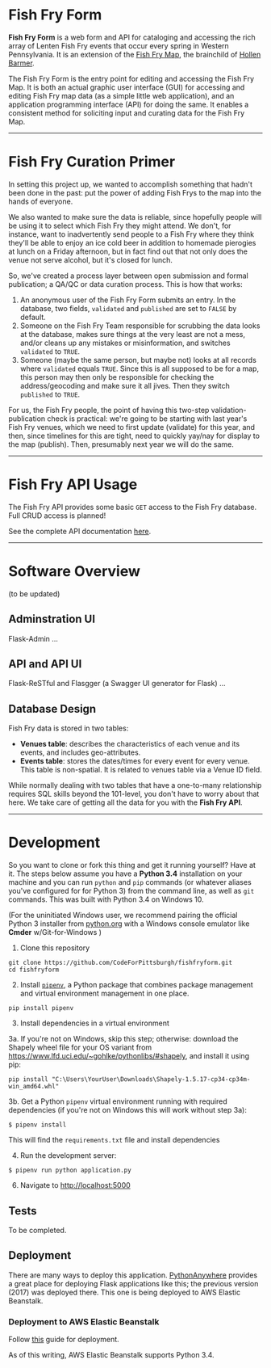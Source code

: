 # Fish Fry Form

**Fish Fry Form** is a web form and API for cataloging and accessing the rich array of Lenten Fish Fry events that occur every spring in Western Pennsylvania. It is an extension of the [Fish Fry Map](https://codeforpittsburgh.github.io/fishfrymap), the brainchild of [Hollen Barmer](https://twitter.com/hollenbarmer).

The Fish Fry Form is the entry point for editing and accessing the Fish Fry Map. It is both an actual graphic user interface (GUI) for accessing and editing Fish Fry map data (as a simple little web application), and an application programming interface (API) for doing the same. It enables a consistent method for soliciting input and curating data for the Fish Fry Map.

---

# Fish Fry Curation Primer

In setting this project up, we wanted to accomplish something that hadn't been done in the past: put the power of adding Fish Frys to the map into the hands of everyone.

We also wanted to make sure the data is reliable, since hopefully people will be using it to select which Fish Fry they might attend. We don't, for instance, want to inadvertently send people to a Fish Fry where they think they'll be able to enjoy an ice cold beer in addition to homemade pierogies at lunch on a Friday afternoon, but in fact find out that not only does the venue not serve alcohol, but it's closed for lunch.

So, we've created a process layer between open submission and formal publication; a QA/QC or data curation process. This is how that works:

1. An anonymous user of the Fish Fry Form submits an entry. In the database, two fields, `validated` and `published` are set to `FALSE` by default.
2. Someone on the Fish Fry Team responsible for scrubbing the data looks at the database, makes sure things at the very least are not a mess, and/or cleans up any mistakes or misinformation, and switches `validated` to `TRUE`.
3. Someone (maybe the same person, but maybe not) looks at all records where `validated` equals `TRUE`. Since this is all supposed to be for a map, this person may then only be responsible for checking the address/geocoding and make sure it all jives. Then they switch `published` to `TRUE`.

For us, the Fish Fry people, the point of having this two-step validation-publication check is practical: we're going to be starting with last year's Fish Fry venues, which we need to first update (validate) for this year, and then, since timelines for this are tight, need to quickly yay/nay for display to the map (publish). Then, presumably next year we will do the same.

---

# Fish Fry API Usage

The Fish Fry API provides some basic `GET` access to the Fish Fry database. Full CRUD access is planned!

See the complete API documentation [here](#).

---

# Software Overview

(to be updated)

## Adminstration UI

Flask-Admin
...

## API and API UI

Flask-ReSTful and Flasgger (a Swagger UI generator for Flask)
...

## Database Design

Fish Fry data is stored in two tables:

* **Venues table**: describes the characteristics of each venue and its events, and includes geo-attributes.
* **Events table**: stores the dates/times for every event for every venue. This table is non-spatial. It is related to venues table via a Venue ID field.

While normally dealing with two tables that have a one-to-many relationship requires SQL skills beyond the 101-level, you don't have to worry about that here. We take care of getting all the data for you with the **Fish Fry API**.

---

# Development

So you want to clone or fork this thing and get it running yourself? Have at it. The steps below assume you have a **Python 3.4** installation on your machine and you can run `python` and `pip` commands (or whatever aliases you've configured for for Python 3) from the command line, as well as `git` commands. This was built with Python 3.4 on Windows 10.

(For the uninitiated Windows user, we recommend pairing the official Python 3 installer from [python.org](https://www.python.org/) with a Windows console emulator like **Cmder** w/Git-for-Windows )

1. Clone this repository

```
git clone https://github.com/CodeForPittsburgh/fishfryform.git
cd fishfryform
```

2. Install [`pipenv`](https://docs.pipenv.org), a Python package that combines package management and virtual environment management in one place.

`pip install pipenv`

3. Install dependencies in a virtual environment

3a. If you're not on Windows, skip this step; otherwise: download the Shapely wheel file for your OS variant from https://www.lfd.uci.edu/~gohlke/pythonlibs/#shapely, and install it using pip:

`pip install "C:\Users\YourUser\Downloads\Shapely-1.5.17-cp34-cp34m-win_amd64.whl"`

3b. Get a Python `pipenv` virtual environment running with required dependencies (if you're not on Windows this will work without step 3a):

```
$ pipenv install
```

This will find the `requirements.txt` file and install dependencies

4. Run the development server:

```
$ pipenv run python application.py
```

6. Navigate to [http://localhost:5000](http://localhost:5000)


## Tests

To be completed.

## Deployment

There are many ways to deploy this application. [PythonAnywhere](https://www.pythonanywhere.com/) provides a great place for deploying Flask applications like this; the previous version (2017) was deployed there. This one is being deployed to AWS Elastic Beanstalk.

### Deployment to AWS Elastic Beanstalk

Follow [this](https://docs.aws.amazon.com/elasticbeanstalk/latest/dg/create-deploy-python-flask.html) guide for deployment.

As of this writing, AWS Elastic Beanstalk supports Python 3.4.
